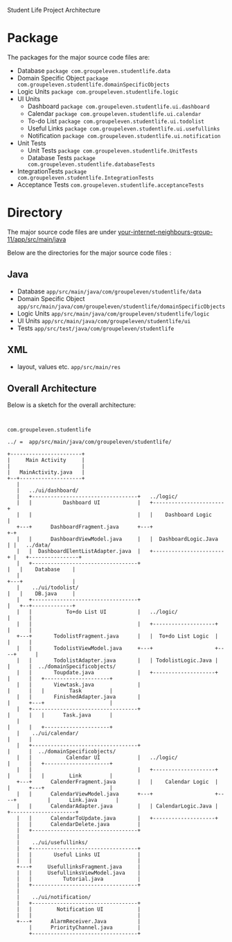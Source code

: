 Student Life Project Architecture


# Package
The packages for the major source code files are:

* Database   `package com.groupeleven.studentlife.data`
* Domain Specific Object   `package com.groupeleven.studentlife.domainSpecificObjects`
* Logic Units   `package com.groupeleven.studentlife.logic`
* UI Units
  * Dashboard    `package com.groupeleven.studentlife.ui.dashboard`
  * Calendar `package com.groupeleven.studentlife.ui.calendar`
  * To-do List  `package com.groupeleven.studentlife.ui.todolist`
  * Useful Links  `package com.groupeleven.studentlife.ui.usefullinks`
  * Notification  `package com.groupeleven.studentlife.ui.notification`
* Unit Tests
  * Unit Tests `package com.groupeleven.studentlife.UnitTests`
  * Database Tests `package com.groupeleven.studentlife.databaseTests`
* IntegrationTests `package com.groupeleven.studentlife.IntegrationTests`
* Acceptance Tests `com.groupeleven.studentlife.acceptanceTests`



# Directory

The major source code files are under [your-internet-neighbours-group-11/app/src/main/java](https://code.cs.umanitoba.ca/3350-winter-2021-a01/your-internet-neighbours-group-11/-/tree/master/app/src)

Below are the directories for the major source code files :

Java
-------
* Database   `app/src/main/java/com/groupeleven/studentlife/data`
* Domain Specific Object   `app/src/main/java/com/groupeleven/studentlife/domainSpecificObjects`
* Logic Units   `app/src/main/java/com/groupeleven/studentlife/logic`
* UI Units `app/src/main/java/com/groupeleven/studentlife/ui`
* Tests `app/src/test/java/com/groupeleven/studentlife`

XML
-----
* layout, values etc. `app/src/main/res`


## Overall Architecture

Below is a sketch for the overall architecture:

```


com.groupeleven.studentlife

../ =  app/src/main/java/com/groupeleven/studentlife/

+-----------------------+
|     Main Activity     |
|                       |
|   MainActivity.java   |
+--+--------------------+
   |
   |   ../ui/dashboard/
   |   +----------------------------------+   ../logic/
   |   |          Dashboard UI            |   +-----------------------+
   |   |                                  |   |    Dashboard Logic    |
   +---+      DashboardFragment.java      +---+                       +-+
   |   |      DashboardViewModel.java     |   |  DashboardLogic.Java  | |   ../data/
   |   |  DashboardElentListAdapter.java  |   +-----------------------+ |   +----------------+
   |   +----------------------------------+                             |   |    Database    |
   |                                                                    +---+                |
   |    ../ui/todolist/                                                 |   |    DB.java     |
   |   +----------------------------------+                             |   +--+-------------+
   |   |           To+do List UI          |   ../logic/                 |      |
   |   |                                  |   +--------------------+    |      |
   +---+       TodolistFragment.java      |   |  To+do List Logic  |    |      |
   |   |       TodolistViewModel.java     +---+                    +----+      |
   |   |       TodolistAdapter.java       |   | TodolistLogic.Java |    |      |  ../domainSpecificobjects/
   |   |       Toupdate.java              |   +--------------------+    |      |   +---------------------+
   |   |       Viewtask.java              |                             |      |   |        Task         |
   |   |       FinishedAdapter.java       |                             |      +---+                     |
   |   +----------------------------------+                             |      |   |      Task.java      |
   |                                                                    |      |   +---------------------+
   |    ../ui/calendar/                                                 |      |
   |   +----------------------------------+                             |      |  ../domainSpecificobjects/
   |   |           Calendar UI            |   ../logic/                 |      |   +---------------------+
   |   |                                  |   +--------------------+    |      |   |        Link         |
   +---+      CalenderFragment.java       |   |    Calendar Logic  |    |      +---+                     |
   |   |      CalendarViewModel.java      +---+                    +----+          |      Link.java      |
   |   |      CalendarAdapter.java        |   | CalendarLogic.Java |               +---------------------+
   |   |      CalendarToUpdate.java       |   +--------------------+
   |   |      CalendarDelete.java         |
   |   +----------------------------------+
   |
   |    ../ui/usefullinks/
   |   +----------------------------------+
   |   |       Useful Links UI            |
   |   |                                  |
   +---+     UsefullinksFragment.java     |
   |   |     UsefullinksViewModel.java    |
   |   |          Tutorial.java           |
   |   +----------------------------------+
   |
   |    ../ui/notification/
   |   +----------------------------------+
   |   |        Notification UI           |
   |   |                                  |
   +---+      AlarmReceiver.Java          |
       |      PriorityChannel.java        |
       +----------------------------------+




```
